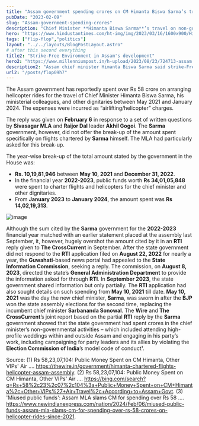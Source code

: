 ```yaml
---
title: "Assam government spending crores on CM Himanta Biswa Sarma’s travel "
pubDate: "2023-02-09"
slug: "Assam-government-spending-crores"
description: "Chief Minister **Himanta Biswa Sarma**’s travel on non-government business by chartered flights"
hero: "https://www.hindustantimes.com/ht-img/img/2023/03/16/1600x900/Himanta_1678928861000_1678928861199_1678928861199.jpg"
tags: ["flip-flop","politics"]
layout: "../../layouts/BlogPostLayout.astro"
# after this second everything
title2: "Strike-Free Environment in Assam's development"
hero2: "https://www.millenniumpost.in/h-upload/2023/08/23/724713-assam.webp"
description2: "Assam chief minister Himanta Biswa Sarma said strike-Free Environment in last three years is aiding in state’s march towards new dawn of growth and development."
url2: "/posts/flop09h7"
---
```


The Assam government has reportedly spent over Rs 58 crore on arranging helicopter rides for the travel of Chief Minister Himanta Biswa Sarma, his ministerial colleagues, and other dignitaries between May 2021 and January 2024. The expenses were incurred as “airlifting/helicopter” charges.

The reply was given on **February 6** in response to a set of written questions by **Sivasagar MLA** and **Raijor Dal** leader **Akhil Gogoi**. The **Sarma** government, however, did not offer the break-up of the amount spent specifically on flights chartered by **Sarma** himself. The MLA had particularly asked for this break-up.

The year-wise break-up of the total amount stated by the government in the House was:
- **Rs. 10,19,81,946** between **May 10, 2021** and **December 31, 2022**.
- In the financial year **2022-2023**, public funds worth **Rs 34,01,05,848** were spent to charter flights and helicopters for the chief minister and other dignitaries.
- From **January 2023** to **January 2024**, the amount spent was **Rs 14,02,19,313**.

![image](https://akm-img-a-in.tosshub.com/businesstoday/images/story/202012/blade_660_231220115902.jpg?size=948:533)

Although the sum cited by the **Sarma** government for the **2022-2023** financial year matched with an earlier statement placed at the assembly last September, it, however, hugely overshot the amount cited by it in an **RTI** reply given to **The CrossCurrent** in September. After the state government did not respond to the **RTI** application filed on **August 22, 2022** for nearly a year, the **Guwahati**-based news portal had appealed to the **State Information Commission**, seeking a reply. The commission, on **August 8, 2023**, directed the state’s **General Administration Department** to provide the information asked for through **RTI**. In **September 2023**, the state government shared information but only partially. The **RTI** application had also sought details on such spending from **May 10, 2021** till date. **May 10, 2021** was the day the new chief minister, **Sarma**, was sworn in after the **BJP** won the state assembly elections for the second time, replacing the incumbent chief minister **Sarbananda Sonowal**. The **Wire** and **The CrossCurrent**’s joint report based on the partial **RTI** reply by the **Sarma** government showed that the state government had spent crores in the chief minister’s non-governmental activities – which included attending high-profile weddings within and outside Assam and engaging in his party’s work, including campaigning for party leaders and its allies by violating the **Election Commission of India**’s model code of conduct¹.

Source: 
(1) Rs 58,23,07,104: Public Money Spent on CM Himanta, Other VIPs' Air .... https://thewire.in/government/himanta-chartered-flights-helicopter-assam-assembly.
(2) Rs 58,23,07,104: Public Money Spent on CM Himanta, Other VIPs' Air .... https://bing.com/search?q=Rs+58%2c23%2c07%2c104%3a+Public+Money+Spent+on+CM+Himanta%2c+Other+VIPs%27+Air+Travel%2c+According+to+Assam+Govt.
(3) 'Miused public funds': Assam MLA slams CM for spending over Rs 58 .... https://www.newindianexpress.com/nation/2024/Feb/06/miused-public-funds-assam-mla-slams-cm-for-spending-over-rs-58-crores-on-helicopter-rides-since-2021.